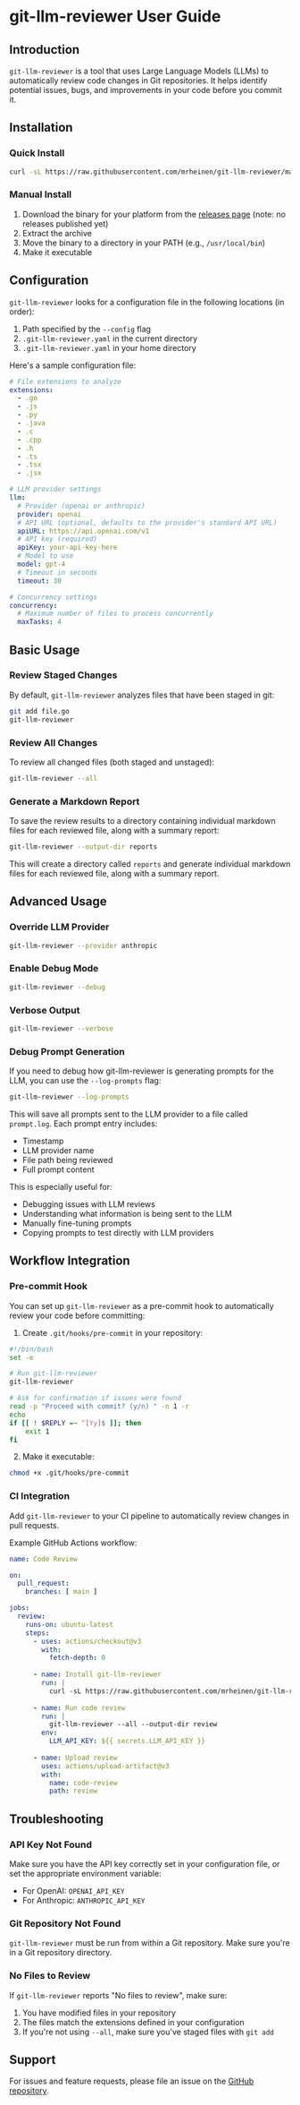 # git-llm-reviewer User Guide

## Introduction

`git-llm-reviewer` is a tool that uses Large Language Models (LLMs) to automatically review code changes in Git repositories. It helps identify potential issues, bugs, and improvements in your code before you commit it.

## Installation

### Quick Install

```bash
curl -sL https://raw.githubusercontent.com/mrheinen/git-llm-reviewer/main/install.sh | bash
```

### Manual Install

1. Download the binary for your platform from the [releases page](https://github.com/mrheinen/git-llm-reviewer/releases) (note: no releases published yet)
2. Extract the archive
3. Move the binary to a directory in your PATH (e.g., `/usr/local/bin`)
4. Make it executable

## Configuration

`git-llm-reviewer` looks for a configuration file in the following locations (in order):

1. Path specified by the `--config` flag
2. `.git-llm-reviewer.yaml` in the current directory
3. `.git-llm-reviewer.yaml` in your home directory

Here's a sample configuration file:

```yaml
# File extensions to analyze
extensions:
  - .go
  - .js
  - .py
  - .java
  - .c
  - .cpp
  - .h
  - .ts
  - .tsx
  - .jsx

# LLM provider settings
llm:
  # Provider (openai or anthropic)
  provider: openai
  # API URL (optional, defaults to the provider's standard API URL)
  apiURL: https://api.openai.com/v1
  # API key (required)
  apiKey: your-api-key-here
  # Model to use
  model: gpt-4
  # Timeout in seconds
  timeout: 30

# Concurrency settings
concurrency:
  # Maximum number of files to process concurrently
  maxTasks: 4
```

## Basic Usage

### Review Staged Changes

By default, `git-llm-reviewer` analyzes files that have been staged in git:

```bash
git add file.go
git-llm-reviewer
```

### Review All Changes

To review all changed files (both staged and unstaged):

```bash
git-llm-reviewer --all
```

### Generate a Markdown Report

To save the review results to a directory containing individual markdown files for each reviewed file, along with a summary report:

```bash
git-llm-reviewer --output-dir reports
```

This will create a directory called `reports` and generate individual markdown files for each reviewed file, along with a summary report.

## Advanced Usage

### Override LLM Provider

```bash
git-llm-reviewer --provider anthropic
```

### Enable Debug Mode

```bash
git-llm-reviewer --debug
```

### Verbose Output

```bash
git-llm-reviewer --verbose
```

### Debug Prompt Generation

If you need to debug how git-llm-reviewer is generating prompts for the LLM, you can use the `--log-prompts` flag:

```bash
git-llm-reviewer --log-prompts
```

This will save all prompts sent to the LLM provider to a file called `prompt.log`. Each prompt entry includes:
- Timestamp
- LLM provider name
- File path being reviewed
- Full prompt content

This is especially useful for:
- Debugging issues with LLM reviews
- Understanding what information is being sent to the LLM
- Manually fine-tuning prompts
- Copying prompts to test directly with LLM providers

## Workflow Integration

### Pre-commit Hook

You can set up `git-llm-reviewer` as a pre-commit hook to automatically review your code before committing:

1. Create `.git/hooks/pre-commit` in your repository:

```bash
#!/bin/bash
set -e

# Run git-llm-reviewer
git-llm-reviewer

# Ask for confirmation if issues were found
read -p "Proceed with commit? (y/n) " -n 1 -r
echo
if [[ ! $REPLY =~ ^[Yy]$ ]]; then
    exit 1
fi
```

2. Make it executable:

```bash
chmod +x .git/hooks/pre-commit
```

### CI Integration

Add `git-llm-reviewer` to your CI pipeline to automatically review changes in pull requests.

Example GitHub Actions workflow:

```yaml
name: Code Review

on:
  pull_request:
    branches: [ main ]

jobs:
  review:
    runs-on: ubuntu-latest
    steps:
      - uses: actions/checkout@v3
        with:
          fetch-depth: 0
      
      - name: Install git-llm-reviewer
        run: |
          curl -sL https://raw.githubusercontent.com/mrheinen/git-llm-reviewer/main/install.sh | bash
      
      - name: Run code review
        run: |
          git-llm-reviewer --all --output-dir review
        env:
          LLM_API_KEY: ${{ secrets.LLM_API_KEY }}
      
      - name: Upload review
        uses: actions/upload-artifact@v3
        with:
          name: code-review
          path: review
```

## Troubleshooting

### API Key Not Found

Make sure you have the API key correctly set in your configuration file, or set the appropriate environment variable:

- For OpenAI: `OPENAI_API_KEY`
- For Anthropic: `ANTHROPIC_API_KEY`

### Git Repository Not Found

`git-llm-reviewer` must be run from within a Git repository. Make sure you're in a Git repository directory.

### No Files to Review

If `git-llm-reviewer` reports "No files to review", make sure:

1. You have modified files in your repository
2. The files match the extensions defined in your configuration
3. If you're not using `--all`, make sure you've staged files with `git add`

## Support

For issues and feature requests, please file an issue on the [GitHub repository](https://github.com/mrheinen/git-llm-reviewer/issues).
